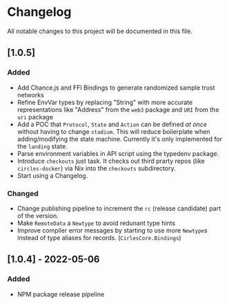 # Changelog

All notable changes to this project will be documented in this file.

## [1.0.5]

### Added

- Add Chance.js and FFI Bindings to generate randomized sample trust networks
- Refine EnvVar types by replacing "String" with more accurate representations like "Address" from the `web3` package and `URI` from the `uri` package
- Add a POC that `Protocol`, `State` and `Action` can be defined _at once_ without having to change `stadium`.
  This will reduce boilerplate when adding/modifying the state machine. Currently it's only implemented for the `landing` state.
- Parse environment variables in API script using the typedenv package.
- Introduce `checkouts` just task.
  It checks out third prarty repos (like `circles-docker`) via Nix into the `checkouts` subdirectory.
- Start using a Changelog.

### Changed

- Change publishing pipeline to increment the `rc` (release candidate) part of the version.
- Make `RemoteData` a `Newtype` to avoid redunant type hints
- Improve compiler error messages by starting to use more `Newtype`s instead of type aliases for records. (`CirlesCore.Bindings`)

## [1.0.4] - 2022-05-06

### Added

- NPM package release pipeline
